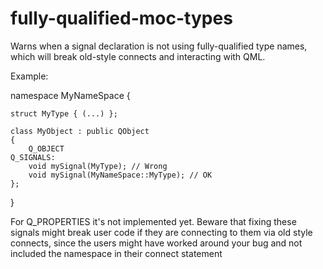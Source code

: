 # fully-qualified-moc-types

Warns when a signal declaration is not using fully-qualified type names, which will break old-style connects
and interacting with QML.

Example:

namespace MyNameSpace {

    struct MyType { (...) };

    class MyObject : public QObject
    {
        Q_OBJECT
    Q_SIGNALS:
        void mySignal(MyType); // Wrong
        void mySignal(MyNameSpace::MyType); // OK
    };
}

For Q_PROPERTIES it's not implemented yet.
Beware that fixing these signals might break user code if they are connecting to them via old style connects,
since the users might have worked around your bug and not included the namespace in their connect statement
